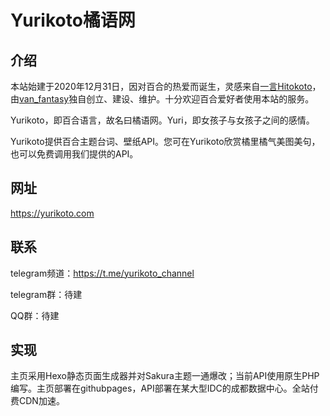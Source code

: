 # Yurikoto橘语网

## 介绍

本站始建于2020年12月31日，因对百合的热爱而诞生，灵感来自[一言Hitokoto](https://hitokoto.cn/)，由[van_fantasy](https://www.tigerxly.com/)独自创立、建设、维护。十分欢迎百合爱好者使用本站的服务。

Yurikoto，即百合语言，故名曰橘语网。Yuri，即女孩子与女孩子之间的感情。

Yurikoto提供百合主题台词、壁纸API。您可在Yurikoto欣赏橘里橘气美图美句，也可以免费调用我们提供的API。

## 网址

https://yurikoto.com

## 联系

telegram频道：https://t.me/yurikoto_channel

telegram群：待建

QQ群：待建

## 实现
主页采用Hexo静态页面生成器并对Sakura主题一通爆改；当前API使用原生PHP编写。主页部署在githubpages，API部署在某大型IDC的成都数据中心。全站付费CDN加速。
